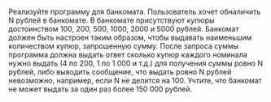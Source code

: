 Реализуйте программу для банкомата.
Пользователь хочет обналичить N рублей в банкомате. В
банкомате присутствуют купюры достоинством 100, 200, 500, 1000,
2000 и 5000 рублей. Банкомат должен быть настроен таким образом,
чтобы выдавать наименьшим количеством купюр, запрошенную
сумму.
После запроса суммы программа должна выдать ответ сколько
купюр каждого номинала нужно выдать (4 по 200, 1 по 1 000 и т.д.)
для получения суммы ровно N рублей, либо выводить сообщение, что
выдать ровно N рублей невозможно, например, если N не делится на
100.
Учтите, что банкомат не может выдать за один раз более 150 000
рублей. 
